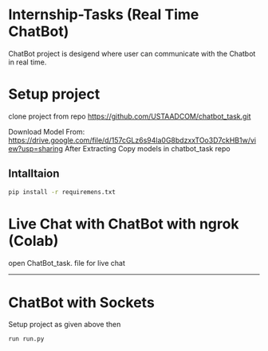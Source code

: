 # Internship-Tasks (Real Time ChatBot)
ChatBot project is desigend where user can communicate with the Chatbot in real time.

# Setup project
  
  clone project from repo
  https://github.com/USTAADCOM/chatbot_task.git
  
  Download Model From: https://drive.google.com/file/d/157cGLz6s94la0G8bdzxxTOo3D7ckHB1w/view?usp=sharing
  After Extracting Copy models in chatbot_task repo 
## Intalltaion

```bash
pip install -r requiremens.txt
```
# Live Chat with ChatBot with ngrok (Colab)
open ChatBot_task. file for live chat
_______________________________________
# ChatBot with Sockets 
Setup project as given above then 
```code
run run.py
```
